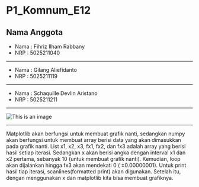 # P1_Komnum_E12

**Nama Anggota**
---

* Nama  : Fihriz Ilham Rabbany
* NRP   : 5025211040
---
* Nama  : Gilang Aliefidanto
* NRP   : 5025211119
---
* Nama  : Schaquille Devlin Aristano
* NRP   : 5025211211
---

![This is an image](https://i.ibb.co/zNmbgCV/Screenshoot-Bolzano.png)

---
   Matplotlib akan berfungsi untuk membuat grafik nanti, sedangkan numpy akan berfungsi untuk membuat array berisi data yang akan dimasukkan pada grafik nanti. List x1, x2, x3, fx1, fx2, dan fx3 adalah array yang berisi hasil setiap iterasi. Sedangkan x akan berisi angka dengan interval x1 dan x2 pertama, sebanyak 10 (untuk membuat grafik nanti).  Kemudian, loop akan dijalankan hingga fx3 akan mendekati 0 ( ±0.00000001). Untuk print hasil tiap iterasi, scanlines(formatted print) akan digunakan. Setelah itu, dengan menggunakan x dan matplotlib kita bisa membuat grafiknya.
